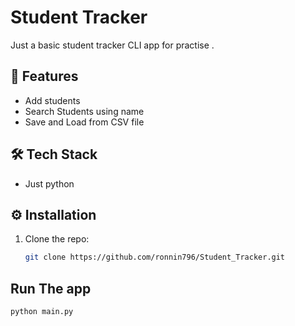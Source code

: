 # Student Tracker 
Just a basic student tracker CLI app for practise .

## 🚀 Features

- Add students
- Search Students using name
- Save and Load from CSV file


## 🛠️ Tech Stack

- Just python

## ⚙️ Installation

1. Clone the repo:
   ```bash
   git clone https://github.com/ronnin796/Student_Tracker.git

## Run The app
   ```bash
   python main.py
   
